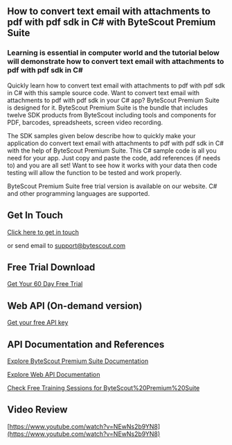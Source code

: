## How to convert text email with attachments to pdf with pdf sdk in C# with ByteScout Premium Suite

### Learning is essential in computer world and the tutorial below will demonstrate how to convert text email with attachments to pdf with pdf sdk in C#

Quickly learn how to convert text email with attachments to pdf with pdf sdk in C# with this sample source code. Want to convert text email with attachments to pdf with pdf sdk in your C# app? ByteScout Premium Suite is designed for it. ByteScout Premium Suite is the bundle that includes twelve SDK products from ByteScout including tools and components for PDF, barcodes, spreadsheets, screen video recording.

The SDK samples given below describe how to quickly make your application do convert text email with attachments to pdf with pdf sdk in C# with the help of ByteScout Premium Suite. This C# sample code is all you need for your app. Just copy and paste the code, add references (if needs to) and you are all set! Want to see how it works with your data then code testing will allow the function to be tested and work properly.

ByteScout Premium Suite free trial version is available on our website. C# and other programming languages are supported.

## Get In Touch

[Click here to get in touch](https://bytescout.zendesk.com/hc/en-us/requests/new?subject=ByteScout%20Premium%20Suite%20Question)

or send email to [support@bytescout.com](mailto:support@bytescout.com?subject=ByteScout%20Premium%20Suite%20Question) 

## Free Trial Download

[Get Your 60 Day Free Trial](https://bytescout.com/download/web-installer?utm_source=github-readme)

## Web API (On-demand version)

[Get your free API key](https://pdf.co/documentation/api?utm_source=github-readme)

## API Documentation and References

[Explore ByteScout Premium Suite Documentation](https://bytescout.com/documentation/index.html?utm_source=github-readme)

[Explore Web API Documentation](https://pdf.co/documentation/api?utm_source=github-readme)

[Check Free Training Sessions for ByteScout%20Premium%20Suite](https://academy.bytescout.com/)

## Video Review

[https://www.youtube.com/watch?v=NEwNs2b9YN8](https://www.youtube.com/watch?v=NEwNs2b9YN8)